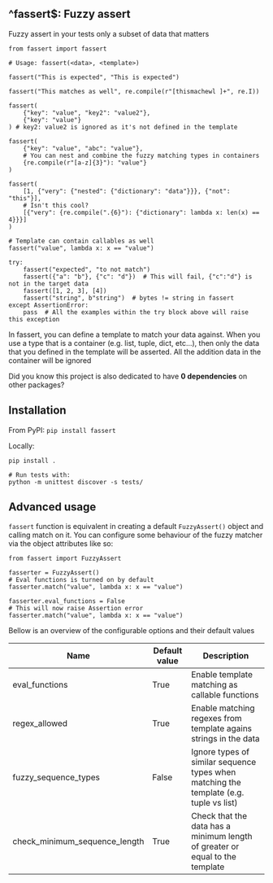 ^fassert$: Fuzzy assert
---------------------

Fuzzy assert in your tests only a subset of data that matters

```
from fassert import fassert

# Usage: fassert(<data>, <template>)

fassert("This is expected", "This is expected")

fassert("This matches as well", re.compile(r"[thismachewl ]+", re.I))

fassert(
    {"key": "value", "key2": "value2"},
    {"key": "value"}
) # key2: value2 is ignored as it's not defined in the template

fassert(
    {"key": "value", "abc": "value"},
    # You can nest and combine the fuzzy matching types in containers
    {re.compile(r"[a-z]{3}"): "value"}
)

fassert(
    [1, {"very": {"nested": {"dictionary": "data"}}}, {"not": "this"}],
    # Isn't this cool?
    [{"very": {re.compile(".{6}"): {"dictionary": lambda x: len(x) == 4}}}]
)

# Template can contain callables as well
fassert("value", lambda x: x == "value")

try:
    fassert("expected", "to not match")
    fassert({"a": "b"}, {"c": "d"})  # This will fail, {"c":"d"} is not in the target data
    fassert([1, 2, 3], [4])
    fassert("string", b"string")  # bytes != string in fassert
except AssertionError:
    pass  # All the examples within the try block above will raise this exception
```

In fassert, you can define a template to match your data against.
When you use a type that is a container (e.g. list, tuple, dict, etc...), then only the data that you defined in the template will be asserted.
All the addition data in the container will be ignored

Did you know this project is also dedicated to have **0 dependencies** on other packages?

Installation
------------

From PyPI:
`pip install fassert`

Locally:
```
pip install . 

# Run tests with:
python -m unittest discover -s tests/
```



Advanced usage
--------------

`fassert` function is equivalent in creating a default `FuzzyAssert()` object and calling match on it.
You can configure some behaviour of the fuzzy matcher via the object attributes like so:

```
from fassert import FuzzyAssert

fasserter = FuzzyAssert()
# Eval functions is turned on by default
fasserter.match("value", lambda x: x == "value")

fasserter.eval_functions = False
# This will now raise Assertion error
fasserter.match("value", lambda x: x == "value")

```

Bellow is an overview of the configurable options and their default values

| Name                          | Default value | Description                                                                            |
|-------------------------------|---------------|----------------------------------------------------------------------------------------|
| eval_functions                | True          | Enable template matching as callable functions                                         |
| regex_allowed                 | True          | Enable matching regexes from template agains strings in the data                       |
| fuzzy_sequence_types          | False         | Ignore types of similar sequence types when matching the template (e.g. tuple vs list) |
| check_minimum_sequence_length | True          | Check that the data has a minimum length of greater or equal to the template           |
